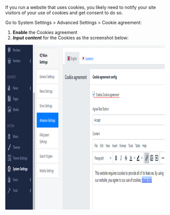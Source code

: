 <p>If you run a website that uses cookies, you likely need to notify your site visitors of your use of cookies and get consent to do so.</p>
<p>Go to System Settings &gt; Advanced Settings &gt; Cookie agreement:&nbsp;</p>
<ol>
<li><strong>Enable</strong> the Cookies agreement</li>
<li><strong><em>Input content</em></strong> for the Cookies as the screenshot below:&nbsp;</li>
</ol>
<p><img src="/assets/images/cookie-agreement/d888ac694aadc2766d3f097b28090aaa.png" alt="" width="1094" height="524" /></p>